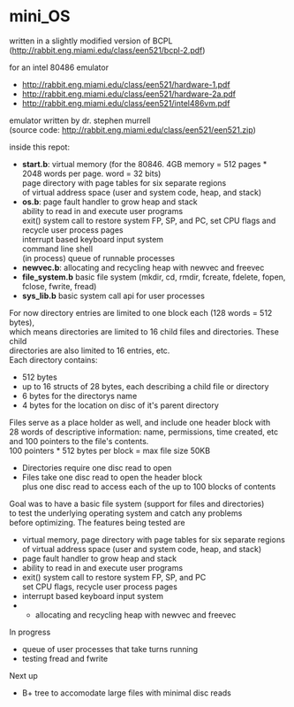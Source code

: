 # mini_OS
  
written in a slightly modified version of BCPL  
(http://rabbit.eng.miami.edu/class/een521/bcpl-2.pdf)  

for an intel 80486 emulator  
+ http://rabbit.eng.miami.edu/class/een521/hardware-1.pdf  
+ http://rabbit.eng.miami.edu/class/een521/hardware-2a.pdf  
+ http://rabbit.eng.miami.edu/class/een521/intel486vm.pdf  

emulator written by dr. stephen murrell  
(source code: http://rabbit.eng.miami.edu/class/een521/een521.zip)  


inside this repot:
+ **start.b**: virtual memory (for the 80846. 4GB memory = 512 pages * 2048 words per page. word = 32 bits)  
  page directory with page tables for six separate regions  
  of virtual address space (user and system code, heap, and stack)  
+ **os.b**: page fault handler to grow heap and stack  
  ability to read in and execute user programs  
  exit() system call to restore system FP, SP, and PC, set CPU flags and recycle user process pages  
  interrupt based keyboard input system  
  command line shell  
  (in process) queue of runnable processes  
+ **newvec.b**: allocating and recycling heap with newvec and freevec  
+ **file_system.b** basic file system (mkdir, cd, rmdir, fcreate, fdelete, fopen, fclose, fwrite, fread)  
+ **sys_lib.b** basic system call api for user processes  

For now directory entries are limited to one block each (128 words = 512 bytes),  
which means directories are limited to 16 child files and directories. These child  
directories are also limited to 16 entries, etc.  
Each directory contains:  
+ 512 bytes  
+ up to 16 structs of 28 bytes, each describing a child file or directory  
+ 6 bytes for the directorys name  
+ 4 bytes for the location on disc of it's parent directory  

Files serve as a place holder as well, and include one header block with  
28 words of descriptive information: name, permissions, time created, etc  
and 100 pointers to the file's contents.  
100 pointers * 512 bytes per block = max file size 50KB  

+ Directories require one disc read to open  
+ Files take one disc read to open the header block  
  plus one disc read to access each of the up to 100 blocks of contents  

Goal was to have a basic file system (support for files and directories)  
to test the underlying operating system and catch any problems  
before optimizing. The features being tested are  
+ virtual memory, page directory with page tables for six separate regions  
  of virtual address space (user and system code, heap, and stack)  
+ page fault handler to grow heap and stack  
+ ability to read in and execute user programs  
+ exit() system call to restore system FP, SP, and PC  
   set CPU flags, recycle user process pages  
+ interrupt based keyboard input system  
+ + allocating and recycling heap with newvec and freevec  
  
  
  
In progress  
+ queue of user processes that take turns running  
+ testing fread and fwrite

Next up  
+ B+ tree to accomodate large files with minimal disc reads  



